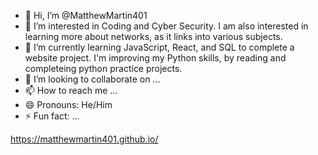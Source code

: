 - 👋 Hi, I’m @MatthewMartin401
- 👀 I’m interested in Coding and Cyber Security. I am also interested in learning more about networks, as it links into various subjects.
- 🌱 I’m currently learning JavaScript, React, and SQL to complete a website project. I'm improving my Python skills, by reading and completeing python practice projects.
- 💞️ I’m looking to collaborate on ...
- 📫 How to reach me ...
- 😄 Pronouns: He/Him
- ⚡ Fun fact: ...
  
https://matthewmartin401.github.io/
<!---
MatthewMartin401/MatthewMartin401 is a ✨ special ✨ repository because its `README.md` (this file) appears on your GitHub profile.
You can click the Preview link to take a look at your changes.
--->
